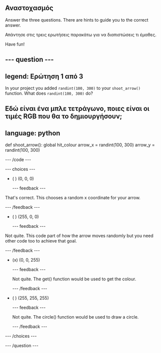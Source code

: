 ## Αναστοχασμός

Answer the three questions. There are hints to guide you to the correct answer.

Απάντησε στις τρεις ερωτήσεις παρακάτω για να διαπιστώσεις τι έμαθες.

Have fun!

--- question ---
---
legend: Ερώτηση 1 από 3
---
In your project you added `randint(100, 300)` to your `shoot_arrow()` function. What does `randint(100, 300)` do?

Εδώ είναι ένα μπλε τετράγωνο, ποιες είναι οι τιμές RGB που θα το δημιουργήσουν;
---
language: python
---

def shoot_arrow(): global hit_colour arrow_x = randint(100, 300) arrow_y = randint(100, 300)

--- /code ---

--- choices ---

- ( ) (0, 0, 0)

  --- feedback ---

That's correct. This chooses a random x coordinate for your arrow.

  --- /feedback ---

- ( ) (255, 0, 0)

  --- feedback ---

Not quite. This code part of how the arrow moves randomly but you need other code too to achieve that goal.

  --- /feedback ---

- (x) (0, 0, 255)

  --- feedback ---

  Not quite. The get() function would be used to get the colour.

  --- /feedback ---

- ( ) (255, 255, 255)

  --- feedback ---

  Not quite. The circle() function would be used to draw a circle.

  --- /feedback ---

--- /choices ---

--- /question ---
